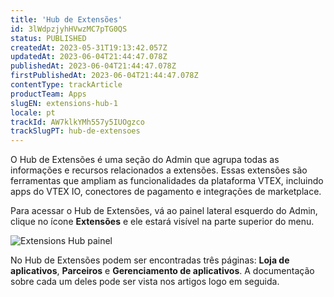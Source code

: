 ```yaml
---
title: 'Hub de Extensões'
id: 3lWdpzjyhHVwzMC7pTG0QS
status: PUBLISHED
createdAt: 2023-05-31T19:13:42.057Z
updatedAt: 2023-06-04T21:44:47.078Z
publishedAt: 2023-06-04T21:44:47.078Z
firstPublishedAt: 2023-06-04T21:44:47.078Z
contentType: trackArticle
productTeam: Apps
slugEN: extensions-hub-1
locale: pt
trackId: AW7klkYMh557y5IUOgzco
trackSlugPT: hub-de-extensoes
---
```


O Hub de Extensões é uma seção do Admin que agrupa todas as informações e recursos relacionados a extensões. Essas extensões são ferramentas que ampliam as funcionalidades da plataforma VTEX, incluindo apps do VTEX IO, conectores de pagamento e integrações de marketplace.

Para acessar o Hub de Extensões, vá ao painel lateral esquerdo do Admin, clique no ícone **Extensões** e ele estará visível na parte superior do menu.

![Extensions Hub painel](//images.ctfassets.net/alneenqid6w5/6agEF92xgLL9slUgOgnI8j/8e71018376cc86219f4aa0ddd0d01ffa/Extensions_Hub_panel_PT.png)

No Hub de Extensões podem ser encontradas três páginas: **Loja de aplicativos**, **Parceiros** e **Gerenciamento de aplicativos**. A documentação sobre cada um deles pode ser vista nos artigos logo em seguida.
